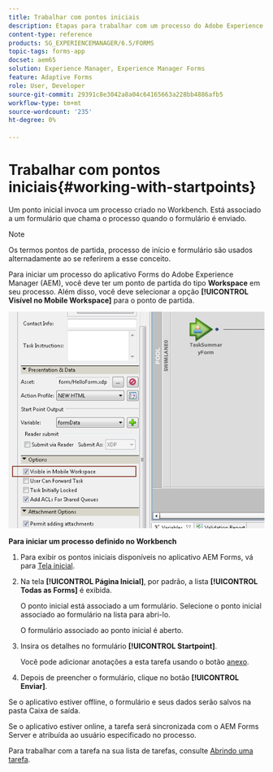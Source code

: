 ```yaml
---
title: Trabalhar com pontos iniciais
description: Etapas para trabalhar com um processo do Adobe Experience Manager Forms no dispositivo móvel definido no Workbench.
content-type: reference
products: SG_EXPERIENCEMANAGER/6.5/FORMS
topic-tags: forms-app
docset: aem65
solution: Experience Manager, Experience Manager Forms
feature: Adaptive Forms
role: User, Developer
source-git-commit: 29391c8e3042a8a04c64165663a228bb4886afb5
workflow-type: tm+mt
source-wordcount: '235'
ht-degree: 0%

---
```



# Trabalhar com pontos iniciais{#working-with-startpoints}

Um ponto inicial invoca um processo criado no Workbench. Está associado a um formulário que chama o processo quando o formulário é enviado.

>[!NOTE]
>
>Os termos pontos de partida, processo de início e formulário são usados alternadamente ao se referirem a esse conceito.

Para iniciar um processo do aplicativo Forms do Adobe Experience Manager (AEM), você deve ter um ponto de partida do tipo **Workspace** em seu processo. Além disso, você deve selecionar a opção **[!UICONTROL Visível no Mobile Workspace]** para o ponto de partida.

![mws_startpoint_select_option](assets/mws_startpoint_select_option.png)

**Para iniciar um processo definido no Workbench**

1. Para exibir os pontos iniciais disponíveis no aplicativo AEM Forms, vá para [Tela inicial](../../forms/using/home-screen.md).
1. Na tela **[!UICONTROL Página Inicial]**, por padrão, a lista **[!UICONTROL Todas as Forms]** é exibida.

   O ponto inicial está associado a um formulário. Selecione o ponto inicial associado ao formulário na lista para abri-lo.

   O formulário associado ao ponto inicial é aberto.

1. Insira os detalhes no formulário **[!UICONTROL Startpoint]**.

   Você pode adicionar anotações a esta tarefa usando o botão [anexo](../../forms/using/add-attachments.md).

1. Depois de preencher o formulário, clique no botão **[!UICONTROL Enviar]**.

Se o aplicativo estiver offline, o formulário e seus dados serão salvos na pasta Caixa de saída.

Se o aplicativo estiver online, a tarefa será sincronizada com o AEM Forms Server e atribuída ao usuário especificado no processo.

Para trabalhar com a tarefa na sua lista de tarefas, consulte [Abrindo uma tarefa](/help/forms/using/open-task.md).
